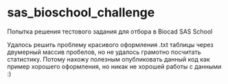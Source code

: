 # sas_bioschool_challenge
Попытка решения тестового задания для отбора в Biocad SAS School

Удалось решить проблему красивого оформления .txt таблицы через двумерный массив пробелов, но не удалось грамотно посчитать статистику. Потому нахожу полезным опубликовать данный код как пример хорошего оформления, но никак не хорошей работы с данными :)
